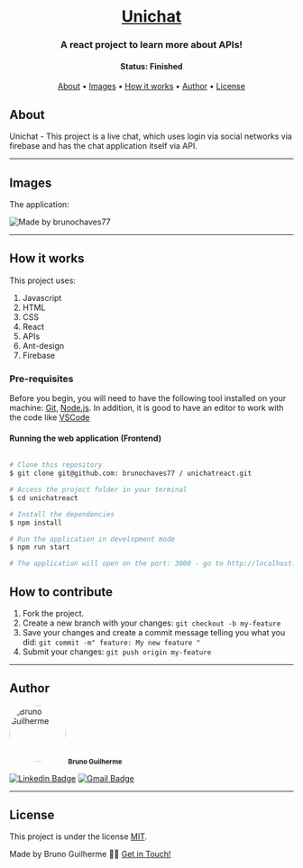 
<h1 align="center">
    <a href="#"> Unichat </a>
</h1>

<h3 align="center">
    A react project to learn more about APIs!
</h3>

<h4 align="center"> 
	 Status: Finished
</h4>

<p align="center">
 <a href="#about">About</a> •
 <a href="#images">Images</a> • 
 <a href="#how-it-works">How it works</a> • 
 <a href="#author">Author</a> • 
 <a href="#license">License</a>

</p>


## About

Unichat - This project is a live chat, which uses login via social networks via firebase and has the chat application itself via API.

---

## Images

The application:

 <img alt="Made by brunochaves77" src="">

---

## How it works

This project uses:
1. Javascript 
2. HTML 
3. CSS
4. React
5. APIs
6. Ant-design
7. Firebase

### Pre-requisites

Before you begin, you will need to have the following tool installed on your machine:
[Git](https://git-scm.com), [Node.js](https://nodejs.org/en/). 
In addition, it is good to have an editor to work with the code like [VSCode](https://code.visualstudio.com/)



#### Running the web application (Frontend)

```bash

# Clone this repository
$ git clone git@github.com: brunochaves77 / unichatreact.git

# Access the project folder in your terminal
$ cd unichatreact

# Install the dependencies
$ npm install

# Run the application in development mode
$ npm run start

# The application will open on the port: 3000 - go to http://localhost:3000

```

## How to contribute

1. Fork the project.
2. Create a new branch with your changes: `git checkout -b my-feature`
3. Save your changes and create a commit message telling you what you did: `git commit -m" feature: My new feature "`
4. Submit your changes: `git push origin my-feature`

---

## Author


 <img style="border-radius: 50%;" src="https://avatars.githubusercontent.com/u/68792408?v=4" width="100px;" alt="Bruno Guilherme"/>
 <sub><b>Bruno Guilherme</b></sub></a> <a href="https://blog.rocketseat.com.br/author/thiago/" title="Rocketseat">
 <br />

[![Linkedin Badge](https://img.shields.io/badge/-Bruno-blue?style=flat-square&logo=Linkedin&logoColor=white&link=https://www.linkedin.com/in/bruno-guilherme-silva-chaves/)](https://www.linkedin.com/in/bruno-guilherme-silva-chaves/) 
[![Gmail Badge](https://img.shields.io/badge/-bruno123wd@gmail.com-c14438?style=flat-square&logo=Gmail&logoColor=white&link=mailto:bruno123wd@gmail.com)](mailto:bruno123wd@gmail.com)

---

## License

This project is under the license [MIT](./LICENSE).

Made by Bruno Guilherme 👋🏽 [Get in Touch!](https://www.linkedin.com/in/bruno-guilherme-silva-chaves/)
